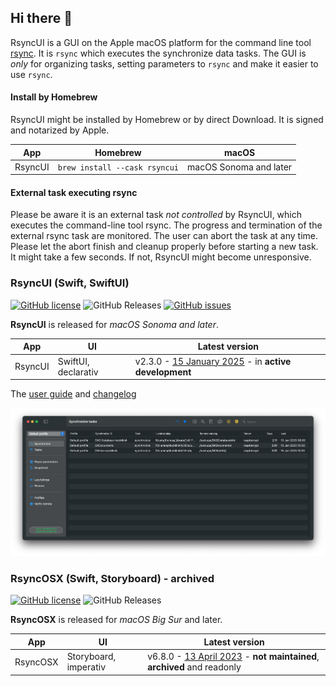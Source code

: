 ## Hi there 👋

RsyncUI is a GUI on the Apple macOS platform for the command line tool [rsync](https://github.com/WayneD/rsync). It is `rsync` which executes
the synchronize data tasks. The GUI is *only* for organizing tasks, setting parameters to `rsync` and make it easier to use `rsync`.

#### Install by Homebrew

RsyncUI might be installed by Homebrew or by direct Download. It is signed and notarized by Apple.

| App      | Homebrew | macOS |
| ----------- | ----------- |   ----------- |
| RsyncUI   | `brew install --cask rsyncui`    | macOS Sonoma and later |

#### External task executing rsync

Please be aware it is an external task *not controlled* by RsyncUI, which executes the command-line tool rsync. The progress and termination of the external
rsync task are monitored. The user can abort the task at any time. Please let the abort finish and cleanup properly before starting a new task.
It might take a few seconds. If not, RsyncUI might become unresponsive.

### RsyncUI (Swift, SwiftUI)

[![GitHub license](https://img.shields.io/github/license/rsyncOSX/RsyncUI)](https://github.com/rsyncOSX/RsyncUI/blob/main/Licence.MD)
![GitHub Releases](https://img.shields.io/github/downloads/rsyncosx/RsyncUI/v2.3.0/total)
[![GitHub issues](https://img.shields.io/github/issues/rsyncOSX/RsyncUI)](https://github.com/rsyncOSX/RsyncUI/issues)

**RsyncUI** is released for *macOS Sonoma and later*.

| App     | UI                  | Latest version                                                                                      |
|---------|---------------------|-----------------------------------------------------------------------------------------------------|
| RsyncUI | SwiftUI, declarativ | v2.3.0 - [15 January 2025](https://github.com/rsyncOSX/RsyncUI/releases) - in **active development** |

The [user guide](https://rsyncui.netlify.app/docs/) and [changelog](https://rsyncui.netlify.app/blog/)

![](images/rsyncui.png)

### RsyncOSX (Swift, Storyboard) - archived

[![GitHub license](https://img.shields.io/github/license/rsyncOSX/RsyncOSX_archived)](https://github.com/rsyncOSX/RsyncOSX/blob/master/Licence.MD)
![GitHub Releases](https://img.shields.io/github/downloads/rsyncosx/RsyncOSX_archived/v6.8.0/total)

**RsyncOSX** is released for *macOS Big Sur* and later.

| App        | UI | Latest version  |
| -----------  |   -------- | -------- |
| RsyncOSX   | Storyboard, imperativ   | v6.8.0 - [13 April 2023](https://github.com/rsyncOSX/RsyncOSX_archived/releases) - **not maintained**, **archived** and readonly |
